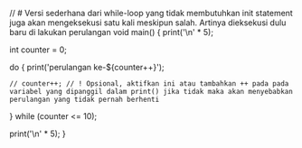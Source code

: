 // # Versi sederhana dari while-loop yang tidak membutuhkan init statement juga akan mengeksekusi satu kali meskipun salah. Artinya dieksekusi dulu baru di lakukan perulangan
void main() {
  print('\n' * 5);

  int counter = 0;

  do {
    print('perulangan ke-${counter++}');

    // counter++; // ! Opsional, aktifkan ini atau tambahkan ++ pada pada variabel yang dipanggil dalam print() jika tidak maka akan menyebabkan perulangan yang tidak pernah berhenti
  } while (counter <= 10);

  print('\n' * 5);
}
